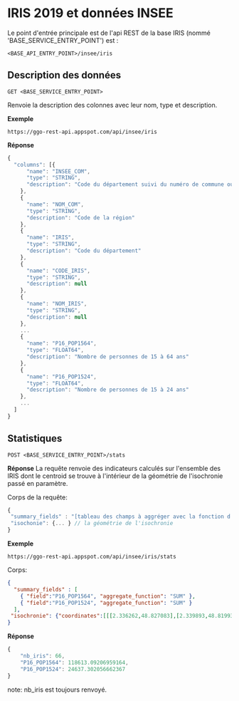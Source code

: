 ﻿# IRIS 2019 et données INSEE

Le point d'entrée principale est de l'api REST de la base IRIS (nommé 'BASE_SERVICE_ENTRY_POINT') est :

`<BASE_API_ENTRY_POINT>/insee/iris`

## Description des données

`GET <BASE_SERVICE_ENTRY_POINT>`

Renvoie la description des colonnes avec leur nom, type et description.

**Exemple**

`https://ggo-rest-api.appspot.com/api/insee/iris`

**Réponse**
```js
{
  "columns": [{
      "name": "INSEE_COM",
      "type": "STRING",
      "description": "Code du département suivi du numéro de commune ou du numéro d'arrondissement municipal suivi du numéro d'IRIS"
    },
    {
      "name": "NOM_COM",
      "type": "STRING",
      "description": "Code de la région"
    },
    {
      "name": "IRIS",
      "type": "STRING",
      "description": "Code du département"
    },
    {
      "name": "CODE_IRIS",
      "type": "STRING",
      "description": null
    },
    {
      "name": "NOM_IRIS",
      "type": "STRING",
      "description": null
    },
    ...
    {
      "name": "P16_POP1564",
      "type": "FLOAT64",
      "description": "Nombre de personnes de 15 à 64 ans"
    },
    {
      "name": "P16_POP1524",
      "type": "FLOAT64",
      "description": "Nombre de personnes de 15 à 24 ans"
    },
    ...
  ]
}
```

## Statistiques

`POST <BASE_SERVICE_ENTRY_POINT>/stats`

**Réponse**
La requête renvoie des indicateurs calculés sur l'ensemble des IRIS dont le centroid se trouve à l'intérieur de la géométrie de l'isochronie passé en paramètre.

Corps de la requête:

```js
{
 "summary_fields" : "[tableau des champs à aggréger avec la fonction d'aggrégation à utiliser]",
 "isochonie": {... } // la géométrie de l'isochronie
}
```

**Exemple**

`https://ggo-rest-api.appspot.com/api/insee/iris/stats`

Corps:
```json
{
  "summary_fields" : [
    { "field":"P16_POP1564", "aggregate_function": "SUM" },
    { "field":"P16_POP1524", "aggregate_function": "SUM" }
  ],
 "isochronie": {"coordinates":[[[2.336262,48.827083],[2.339893,48.819938],[2.343796,48.816721],[2.35376,48.812841],[2.361552,48.811577],[2.361896,48.811685],[2.368695,48.814638],[2.36898,48.814858],[2.375565,48.823393],[2.374865,48.829338],[2.374691,48.829654],[2.370948,48.836137],[2.360838,48.838949],[2.351576,48.837503],[2.350892,48.837083],[2.344003,48.830957],[2.336314,48.82744],[2.336262,48.827083]]],"type":"Polygon"}
}
```

**Réponse**
```js
{
    "nb_iris": 66,
    "P16_POP1564": 118613.09206959164,
    "P16_POP1524": 24637.302056662367
}
```

note: nb_iris est toujours renvoyé.






